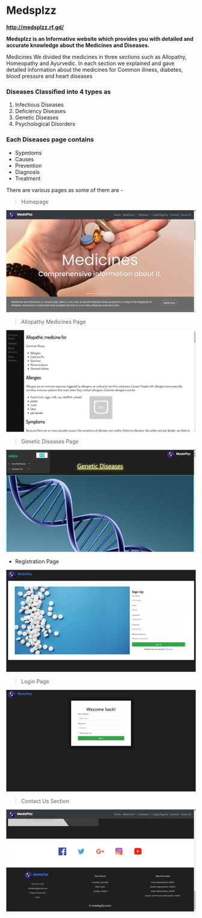 # Medsplzz
**http://medsplzz.rf.gd/**

**Medsplzz is an Informative website which provides you with detailed and accurate knowledge about the Medicines and Diseases.**

Medicines
We divided the medicines in three sections such as Allopathy, Homeopathy
and Ayurvedic.
In each section we explained and gave detailed information about the
medicines for Common illness, diabetes, blood pressure and heart diseases

### Diseases Classified into 4 types as
1) Infectious Diseases
2) Deficiency Diseases
3) Genetic Diseases
4) Psychological Disorders

### Each Diseases page contains
- Sypmtoms
- Causes
- Prevention
- Diagnosis
- Treatment

There are various pages as some of them are - 

>Homepage

![This is an image](/screenshots/homepage.png)

>Allopathy Medicines Page


![This is an image](/screenshots/allopathy.png)


>Genetic Diseases Page

![This is an image](/screenshots/genetic-diseases.png)


- Registration Page

![This is an image](/screenshots/registration.png)


>Login Page 

![This is an image](/screenshots/login.png)


>Contact Us Section

![This is an image](/screenshots/contact.png)
